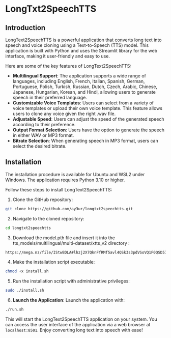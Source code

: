 # LongTxt2SpeechTTS

## Introduction

LongText2SpeechTTS is a powerful application that converts long text into speech and voice cloning using a Text-to-Speech (TTS) model. This application is built with Python and uses the Streamlit library for the web interface, making it user-friendly and easy to use.

Here are some of the key features of LongText2SpeechTTS:

- **Multilingual Support**: The application supports a wide range of languages, including English, French, Italian, Spanish, German, Portuguese, Polish, Turkish, Russian, Dutch, Czech, Arabic, Chinese, Japanese, Hungarian, Korean, and Hindi, allowing users to generate speech in their preferred language.
- **Customizable Voice Templates**: Users can select from a variety of voice templates or upload their own voice template. This feature allows users to clone any voice given the right .wav file.
- **Adjustable Speed**: Users can adjust the speed of the generated speech according to their preference.
- **Output Format Selection**: Users have the option to generate the speech in either WAV or MP3 format.
- **Bitrate Selection**: When generating speech in MP3 format, users can select the desired bitrate.

## Installation

The installation procedure is available for Ubuntu and WSL2 under Windows. The application requires Python 3.10 or higher.

Follow these steps to install LongText2SpeechTTS:

1. Clone the GitHub repository:

```bash
git clone https://github.com/ay3ur/longtxt2speechtts.git
```

2. Navigate to the cloned repository:

```bash
cd longtxt2speechtts
```

3. Download the model.pth file and insert it into the tts_models/multilingual/multi-dataset/xtts_v2 directory :

```bash
https://mega.nz/file/IStwBDLA#lhzj2X7QknFfRMf5avl4QSk3s3pdVSoVQ1F0QSD577s
```

4. Make the installation script executable:

```bash
chmod +x install.sh
```

5. Run the installation script with administrative privileges:

```bash
sudo ./install.sh
```

6. **Launch the Application**: Launch the application with:

```bash
./run.sh
```

This will start the LongText2SpeechTTS application on your system. You can access the user interface of the application via a web browser at `localhost:8501`. Enjoy converting long text into speech with ease!
